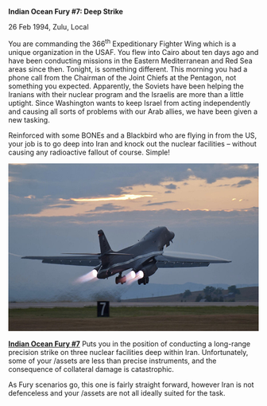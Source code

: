 **Indian Ocean Fury \#7: Deep Strike**

26 Feb 1994, Zulu, Local

You are commanding the 366<sup>th</sup> Expeditionary Fighter Wing which
is a unique organization in the USAF. You flew into Cairo about ten days
ago and have been conducting missions in the Eastern Mediterranean and
Red Sea areas since then. Tonight, is something different. This morning
you had a phone call from the Chairman of the Joint Chiefs at the
Pentagon, not something you expected. Apparently, the Soviets have been
helping the Iranians with their nuclear program and the Israelis are
more than a little uptight. Since Washington wants to keep Israel from
acting independently and causing all sorts of problems with our Arab
allies, we have been given a new tasking.

Reinforced with some BONEs and a Blackbird who are flying in from the
US, your job is to go deep into Iran and knock out the nuclear
facilities – without causing any radioactive fallout of course. Simple!

<img src="/assets\images\aar\iof\iof7\image1.jpeg" style="width:6.5in;height:3.51597in" />

**<u>Indian Ocean Fury \#7</u>** Puts you in the position of conducting
a long-range precision strike on three nuclear facilities deep within
Iran. Unfortunately, some of your /assets are less than precise
instruments, and the consequence of collateral damage is catastrophic.

As Fury scenarios go, this one is fairly straight forward, however Iran
is not defenceless and your /assets are not all ideally suited for the
task.
